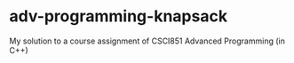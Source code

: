 # adv-programming-knapsack
My solution to a course assignment of CSCI851 Advanced Programming (in C++)
